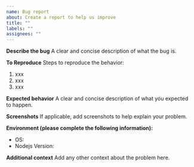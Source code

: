 ```yaml
---
name: Bug report
about: Create a report to help us improve
title: ""
labels: ""
assignees: ""
---
```


**Describe the bug**
A clear and concise description of what the bug is.

**To Reproduce**
Steps to reproduce the behavior:

1. xxx
2. xxx
3. xxx

**Expected behavior**
A clear and concise description of what you expected to happen.

**Screenshots**
If applicable, add screenshots to help explain your problem.

**Environment (please complete the following information):**

- OS:
- Nodejs Version:

**Additional context**
Add any other context about the problem here.
